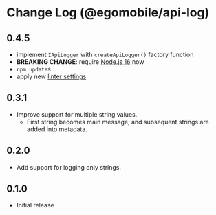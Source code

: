 # Change Log (@egomobile/api-log)

## 0.4.5

- implement `IApiLogger` with `createApiLogger()` factory function
- **BREAKING CHANGE**: require [Node.js 16](https://medium.com/the-node-js-collection/node-js-16-available-now-7f5099a97e70) now
- `npm update`s
- apply new [linter settings](https://github.com/egomobile/eslint-config-ego)

## 0.3.1

- Improve support for multiple string values.
  - First string becomes main message, and subsequent strings are added into metadata.

## 0.2.0

- Add support for logging only strings.

## 0.1.0

- Initial release
